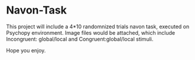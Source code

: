 # Navon-Task

This project will include a 4*10 randomnized trials navon task, executed on Psychopy environment.
Image files would be attached, which include Incongruent: global/local and Congruent:global/local stimuli.

Hope you enjoy.
